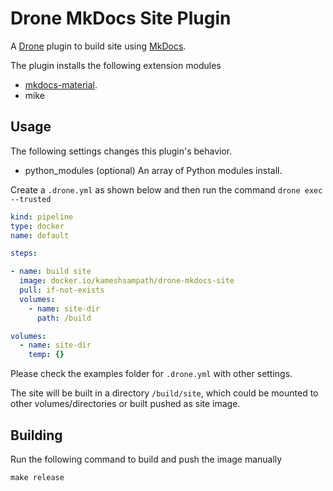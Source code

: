# Drone MkDocs Site Plugin

A [Drone](https://drone.io) plugin to build site using  [MkDocs](https://www.mkdocs.org/).

The plugin installs the following extension modules

* [mkdocs-material](https://squidfunk.github.io/mkdocs-material/).
* mike

## Usage

The following settings changes this plugin's behavior.

* python_modules (optional) An array of Python modules install.

Create a `.drone.yml` as shown below and then run the command `drone exec --trusted`

```yaml
kind: pipeline
type: docker
name: default

steps:

- name: build site
  image: docker.io/kameshsampath/drone-mkdocs-site
  pull: if-not-exists
  volumes:
    - name: site-dir
      path: /build

volumes:
  - name: site-dir
    temp: {}
```

Please check the examples folder for `.drone.yml` with other settings.

The site will be built in a directory `/build/site`, which could be mounted to other volumes/directories or built pushed as site image.

## Building

Run the following command to build and push the image manually

```text
make release
```